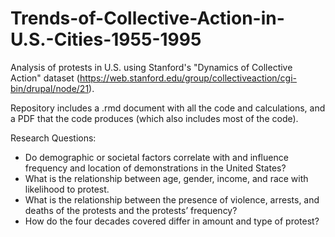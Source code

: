 # Trends-of-Collective-Action-in-U.S.-Cities-1955-1995

Analysis of protests in U.S. using Stanford's "Dynamics of Collective Action" dataset (https://web.stanford.edu/group/collectiveaction/cgi-bin/drupal/node/21).  

Repository includes a .rmd document with all the code and calculations, and a PDF that the code produces (which also includes most of the code).

Research Questions:  
- Do demographic or societal factors correlate with and influence frequency and location of demonstrations in the United States?
- What is the relationship between age, gender, income, and race with likelihood to protest.
- What is the relationship between the presence of violence, arrests, and deaths of the protests and the protests’ frequency? 
- How do the four decades covered differ in amount and type of protest?
